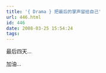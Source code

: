 ```yaml
---
title: '{ Drama } 把最后的掌声留给自己'
url: 446.html
id: 446
date: 2008-03-25 15:54:24
tags:
---
```


最后四天...

加油...